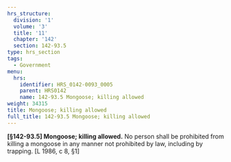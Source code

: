 ```yaml
---
hrs_structure:
  division: '1'
  volume: '3'
  title: '11'
  chapter: '142'
  section: 142-93.5
type: hrs_section
tags:
  - Government
menu:
  hrs:
    identifier: HRS_0142-0093_0005
    parent: HRS0142
    name: 142-93.5 Mongoose; killing allowed
weight: 34315
title: Mongoose; killing allowed
full_title: 142-93.5 Mongoose; killing allowed
---
```

**[§142-93.5] Mongoose; killing allowed.** No person shall be prohibited from killing a mongoose in any manner not prohibited by law, including by trapping. [L 1986, c 8, §1]